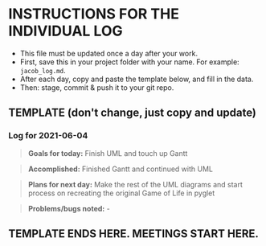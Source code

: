# INSTRUCTIONS FOR THE INDIVIDUAL LOG
* This file must be updated once a day after your work.
* First, save this in your project folder with your name. For example: `jacob_log.md`.
* After each day, copy and paste the template below, and fill in the data.
* Then: stage, commit & push it to your git repo.

## TEMPLATE (don't change, just copy and update)

### Log for 2021-06-04

> **Goals for today:** Finish UML and touch up Gantt

> **Accomplished:** Finished Gantt and continued with UML

> **Plans for next day:** Make the rest of the UML diagrams and start process on recreating the original Game of Life in pyglet

> **Problems/bugs noted:** -

## TEMPLATE ENDS HERE. MEETINGS START HERE.

